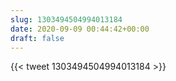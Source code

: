 ```yaml
---
slug: 1303494504994013184
date: 2020-09-09 00:44:42+00:00
draft: false
---
```


{{< tweet 1303494504994013184 >}}
